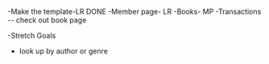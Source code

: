 -Make the template-LR DONE
-Member page- LR
-Books- MP
-Transactions
-- check out book page
  


-Stretch Goals
- look up by author or genre
